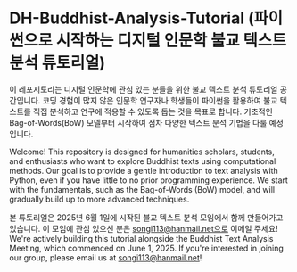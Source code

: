 # DH-Buddhist-Analysis-Tutorial (파이썬으로 시작하는 디지털 인문학 불교 텍스트 분석 튜토리얼)

이 레포지토리는 디지털 인문학에 관심 있는 분들을 위한 불교 텍스트 분석 튜토리얼 공간입니다. 코딩 경험이 많지 않은 인문학 연구자나 학생들이 파이썬을 활용하여 불교 텍스트를 직접 분석하고 연구에 적용할 수 있도록 돕는 것을 목표로 합니다. 기초적인 Bag-of-Words(BoW) 모델부터 시작하여 점차 다양한 텍스트 분석 기법을 다룰 예정입니다. 

Welcome! This repository is designed for humanities scholars, students, and enthusiasts who want to explore Buddhist texts using computational methods. Our goal is to provide a gentle introduction to text analysis with Python, even if you have little to no prior programming experience. We start with the fundamentals, such as the Bag-of-Words (BoW) model, and will gradually build up to more advanced techniques. 

본 튜토리얼은 2025년 6월 1일에 시작된 불교 텍스트 분석 모임에서 함께 만들어가고 있습니다. 이 모임에 관심 있으신 분은 songi113@hanmail.net으로 이메일 주세요!
We're actively building this tutorial alongside the Buddhist Text Analysis Meeting, which commenced on June 1, 2025. If you're interested in joining our group, please email us at songi113@hanmail.net!
